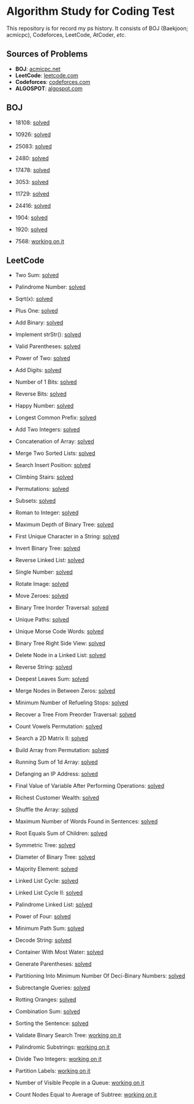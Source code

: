 # Algorithm Study for Coding Test
This repository is for record my ps history. It consists of BOJ (Baekjoon; acmicpc), Codeforces, LeetCode, AtCoder,  *etc*.

## Sources of Problems
 - **BOJ**: [acmicpc.net](https://acmicpc.net)
 - **LeetCode**: [leetcode.com](https://leetcode.com)
 - **Codeforces**: [codeforces.com](https://codeforces.com)
 - **ALGOSPOT**: [algospot.com](https://www.algospot.com/)

## **BOJ**

 - 18108: [solved](https://www.acmicpc.net/problem/18108)

 - 10926: [solved](https://www.acmicpc.net/problem/10926)

 - 25083: [solved](https://www.acmicpc.net/problem/25083)

 - 2480: [solved](https://www.acmicpc.net/problem/2480)

 - 17478: [solved](https://www.acmicpc.net/problem/17478)

 - 3053: [solved](https://www.acmicpc.net/problem/3053)

 - 11729: [solved](https://www.acmicpc.net/problem/11729)

 - 24416: [solved](https://www.acmicpc.net/problem/24416)

 - 1904: [solved](https://www.acmicpc.net/problem/1904)

 - 1920: [solved](https://www.acmicpc.net/problem/1920)

 - 7568: [working on it](https://www.acmicpc.net/problem/7568)

## **LeetCode**

 - Two Sum: [solved](https://leetcode.com/problems/two-sum)

 - Palindrome Number: [solved](https://leetcode.com/problems/palindrome-number)

 - Sqrt(x): [solved](https://leetcode.com/problems/sqrtx)

 - Plus One: [solved](https://leetcode.com/problems/plus-one)

 - Add Binary: [solved](https://leetcode.com/problems/add-binary)

 - Implement strStr(): [solved](https://leetcode.com/problems/implement-strstr)

 - Valid Parentheses: [solved](https://leetcode.com/problems/valid-parentheses)

 - Power of Two: [solved](https://leetcode.com/problems/power-of-two)

 - Add Digits: [solved](https://leetcode.com/problems/add-digits)

 - Number of 1 Bits: [solved](https://leetcode.com/problems/number-of-1-bits)

 - Reverse Bits: [solved](https://leetcode.com/problems/reverse-bits)

 - Happy Number: [solved](https://leetcode.com/problems/happy-number)

 - Longest Common Prefix: [solved](https://leetcode.com/problems/longest-common-prefix)

 - Add Two Integers: [solved](https://leetcode.com/problems/add-two-integers)

 - Concatenation of Array: [solved](https://leetcode.com/problems/concatenation-of-array)

 - Merge Two Sorted Lists: [solved](https://leetcode.com/problems/merge-two-sorted-lists)
 
 - Search Insert Position: [solved](https://leetcode.com/problems/search-insert-position)

 - Climbing Stairs: [solved](https://leetcode.com/problems/climbing-stairs)

 - Permutations: [solved](https://leetcode.com/problems/permutations)

 - Subsets: [solved](https://leetcode.com/problems/subsets)

 - Roman to Integer: [solved](https://leetcode.com/problems/roman-to-integer)

 - Maximum Depth of Binary Tree: [solved](https://leetcode.com/problems/maximum-depth-of-binary-tree)

 - First Unique Character in a String: [solved](https://leetcode.com/problems/first-unique-character-in-a-string)

 - Invert Binary Tree: [solved](https://leetcode.com/problems/invert-binary-tree)

 - Reverse Linked List: [solved](https://leetcode.com/problems/reverse-linked-list)

 - Single Number: [solved](https://leetcode.com/problems/single-number)

 - Rotate Image: [solved](https://leetcode.com/problems/rotate-image)

 - Move Zeroes: [solved](https://leetcode.com/problems/move-zeroes)

 - Binary Tree Inorder Traversal: [solved](https://leetcode.com/problems/binary-tree-inorder-traversal)

 - Unique Paths: [solved](https://leetcode.com/problems/unique-paths)

 - Unique Morse Code Words: [solved](https://leetcode.com/problems/unique-morse-code-words)

 - Binary Tree Right Side View: [solved](https://leetcode.com/problems/binary-tree-right-side-view)

 - Delete Node in a Linked List: [solved](https://leetcode.com/problems/delete-node-in-a-linked-list)

 - Reverse String: [solved](https://leetcode.com/problems/reverse-string)

 - Deepest Leaves Sum: [solved](https://leetcode.com/problems/deepest-leaves-sum)

 - Merge Nodes in Between Zeros: [solved](https://leetcode.com/problems/merge-nodes-in-between-zeros)

 - Minimum Number of Refueling Stops: [solved](https://leetcode.com/problems/minimum-number-of-refueling-stops)

 - Recover a Tree From Preorder Traversal: [solved](https://leetcode.com/problems/recover-a-tree-from-preorder-traversal)

 - Count Vowels Permutation: [solved](https://leetcode.com/problems/count-vowels-permutation)

 - Search a 2D Matrix II: [solved](https://leetcode.com/problems/search-a-2d-matrix-ii)

 - Build Array from Permutation: [solved](https://leetcode.com/problems/build-array-from-permutation)
 
 - Running Sum of 1d Array: [solved](https://leetcode.com/problems/running-sum-of-1d-array)

 - Defanging an IP Address: [solved](https://leetcode.com/problems/defanging-an-ip-address)

 - Final Value of Variable After Performing Operations: [solved](https://leetcode.com/problems/final-value-of-variable-after-performing-operations)

 - Richest Customer Wealth: [solved](https://leetcode.com/problems/richest-customer-wealth)

 - Shuffle the Array: [solved](https://leetcode.com/problems/shuffle-the-array)

 - Maximum Number of Words Found in Sentences: [solved](https://leetcode.com/problems/maximum-number-of-words-found-in-a-sentence)

 - Root Equals Sum of Children: [solved](https://leetcode.com/problems/root-equals-to-sum-of-left-leaves)

 - Symmetric Tree: [solved](https://leetcode.com/problems/symmetric-tree)

 - Diameter of Binary Tree: [solved](https://leetcode.com/problems/diameter-of-binary-tree)

 - Majority Element: [solved](https://leetcode.com/problems/majority-element)

 - Linked List Cycle: [solved](https://leetcode.com/problems/linked-list-cycle)

 - Linked List Cycle II: [solved](https://leetcode.com/problems/linked-list-cycle-ii)

 - Palindrome Linked List: [solved](https://leetcode.com/problems/palindrome-linked-list)

 - Power of Four: [solved](https://leetcode.com/problems/power-of-four)

 - Minimum Path Sum: [solved](https://leetcode.com/problems/minimum-path-sum)

 - Decode String: [solved](https://leetcode.com/problems/decode-string)

 - Container With Most Water: [solved](https://leetcode.com/problems/container-with-most-water)

 - Generate Parentheses: [solved](https://leetcode.com/problems/generate-parentheses)

 - Partitioning Into Minimum Number Of Deci-Binary Numbers: [solved](https://leetcode.com/problems/partitioning-into-minimum-number-of-deci-binary-numbers)

 - Subrectangle Queries: [solved](https://leetcode.com/problems/subrectangle-queries)

 - Rotting Oranges: [solved](https://leetcode.com/problems/rotting-oranges)

 - Combination Sum: [solved](https://leetcode.com/problems/combination-sum)

 - Sorting the Sentence: [solved](https://leetcode.com/problems/sorting-the-sentence)

 - Validate Binary Search Tree: [working on it](https://leetcode.com/problems/validate-binary-search-tree)

 - Palindromic Substrings: [working on it](https://leetcode.com/problems/palindromic-substrings)

 - Divide Two Integers: [working on it](https://leetcode.com/problems/divide-two-integers)

 - Partition Labels: [working on it](https://leetcode.com/problems/partition-labels)

 - Number of Visible People in a Queue: [working on it](https://leetcode.com/problems/number-of-visible-people-in-a-queue)

 - Count Nodes Equal to Average of Subtree: [working on it](https://leetcode.com/problems/count-nodes-equal-to-average-of-subtree)
